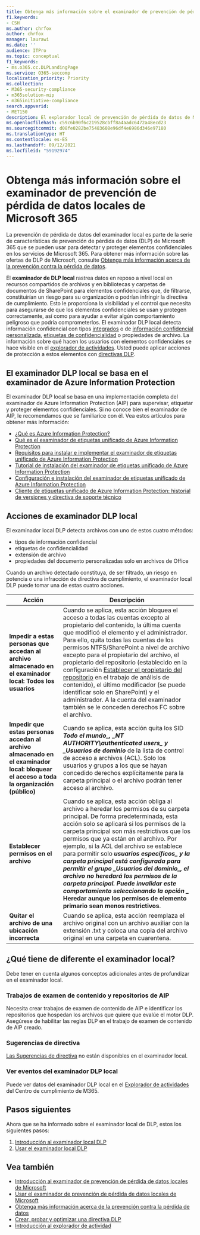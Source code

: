 ```yaml
---
title: Obtenga más información sobre el examinador de prevención de pérdida de datos locales de Microsoft 365
f1.keywords:
- CSH
ms.author: chrfox
author: chrfox
manager: laurawi
ms.date: ''
audience: ITPro
ms.topic: conceptual
f1_keywords:
- ms.o365.cc.DLPLandingPage
ms.service: O365-seccomp
localization_priority: Priority
ms.collection:
- M365-security-compliance
- m365solution-mip
- m365initiative-compliance
search.appverid:
- MET150
description: El explorador local de prevención de pérdida de datos de Microsoft 365 amplía la supervisión de actividades de archivo y acciones de protección de esos archivos a recursos compartidos de archivos locales y carpetas y bibliotecas de documentos de SharePoint. El examinador de Azure Information Protection (AIP) examina y protege los archivos.
ms.openlocfilehash: c59c6b90f6c219528cbff8a4aadc6472a48ecd23
ms.sourcegitcommit: d08fe0282be75483608e96df4e6986d346e97180
ms.translationtype: HT
ms.contentlocale: es-ES
ms.lasthandoff: 09/12/2021
ms.locfileid: "59192974"
---
```

# <a name="learn-about-the-microsoft-365-data-loss-prevention-on-premises-scanner"></a>Obtenga más información sobre el examinador de prevención de pérdida de datos locales de Microsoft 365

La prevención de pérdida de datos del examinador local es parte de la serie de características de prevención de pérdida de datos (DLP) de Microsoft 365 que se pueden usar para detectar y proteger elementos confidenciales en los servicios de Microsoft 365. Para obtener más información sobre las ofertas de DLP de Microsoft, consulte [Obtenga más información acerca de la prevención contra la pérdida de datos](dlp-learn-about-dlp.md).

El **examinador de DLP local** rastrea datos en reposo a nivel local en recursos compartidos de archivos y en bibliotecas y carpetas de documentos de SharePoint para elementos confidenciales que, de filtrarse, constituirían un riesgo para su organización o podrían infringir la directiva de cumplimiento. Esto le proporciona la visibilidad y el control que necesita para asegurarse de que los elementos confidenciales se usan y protegen correctamente, así como para ayudar a evitar algún comportamiento peligroso que podría comprometerlos. El examinador DLP local detecta información confidencial con tipos [integrados](sensitive-information-type-entity-definitions.md) o de [información confidencial personalizada](create-a-custom-sensitive-information-type.md), [etiquetas de confidencialidad](sensitivity-labels.md) o propiedades de archivo. La información sobre qué hacen los usuarios con elementos confidenciales se hace visible en el [explorador de actividades](data-classification-activity-explorer.md). Usted puede aplicar acciones de protección a estos elementos con [directivas DLP](create-test-tune-dlp-policy.md).

## <a name="the-dlp-on-premises-scanner-relies-on-azure-information-protection-scanner"></a>El examinador DLP local se basa en el examinador de Azure Information Protection

El examinador DLP local se basa en una implementación completa del examinador de Azure Information Protection (AIP) para supervisar, etiquetar y proteger elementos confidenciales. Si no conoce bien el examinador de AIP, le recomendamos que se familiarice con él. Vea estos artículos para obtener más información:

- [¿Qué es Azure Information Protection?](/azure/information-protection/what-is-information-protection)
- [Qué es el examinador de etiquetas unificado de Azure Information Protection](/azure/information-protection/deploy-aip-scanner)
- [Requisitos para instalar e implementar el examinador de etiquetas unificado de Azure Information Protection](/azure/information-protection/deploy-aip-scanner-prereqs)
- [Tutorial de instalación del examinador de etiquetas unificado de Azure Information Protection](/azure/information-protection/tutorial-install-scanner)
- [Configuración e instalación del examinador de etiquetas unificado de Azure Information Protection](/azure/information-protection/deploy-aip-scanner-configure-install)
- [Cliente de etiquetas unificado de Azure Information Protection: historial de versiones y directiva de soporte técnico](/azure/information-protection/rms-client/unifiedlabelingclient-version-release-history)

## <a name="dlp-on-premises-scanner-actions"></a>Acciones de examinador DLP local

El examinador local DLP detecta archivos con uno de estos cuatro métodos:

- tipos de información confidencial
- etiquetas de confidencialidad
- extensión de archivo
- propiedades del documento personalizadas solo en archivos de Office 

Cuando un archivo detectado constituya, de ser filtrado, un riesgo en potencia o una infracción de directiva de cumplimiento, el examinador local DLP puede tomar una de estas cuatro acciones.

|Acción |Descripción  |
|---------|---------|
|**Impedir a estas personas que accedan al archivo almacenado en el examinador local: Todos los usuarios** | Cuando se aplica, esta acción bloquea el acceso a todas las cuentas excepto al propietario del contenido, la última cuenta que modificó el elemento y el administrador. Para ello, quita todas las cuentas de los permisos NTFS/SharePoint a nivel de archivo excepto para el propietario del archivo, el propietario del repositorio (establecido en la configuración [Establecer el propietario del repositorio](/azure/information-protection/deploy-aip-scanner-configure-install#use-a-data-loss-prevention-dlp-policy-public-preview) en el trabajo de análisis de contenido), el último modificador (se puede identificar solo en SharePoint) y el administrador. A la cuenta del examinador también se le conceden derechos FC sobre el archivo.|
|**Impedir que estas personas accedan al archivo almacenado en el examinador local: bloquear el acceso a toda la organización (público)**    |Cuando se aplica, esta acción quita los SID **_Todo el mundo_*_, _*_NT AUTHORITY\authenticated users_*_ y _*_Usuarios de dominio_** de la lista de control de acceso a archivos (ACL). Solo los usuarios y grupos a los que se hayan concedido derechos explícitamente para la carpeta principal o el archivo podrán tener acceso al archivo.|
|**Establecer permisos en el archivo**|Cuando se aplica, esta acción obliga al archivo a heredar los permisos de su carpeta principal. De forma predeterminada, esta acción solo se aplicará si los permisos de la carpeta principal son más restrictivos que los permisos que ya están en el archivo. Por ejemplo, si la ACL del archivo se establece para permitir solo **_usuarios específicos_*_ y la carpeta principal está configurada para permitir el grupo _*_Usuarios del dominio_*_, el archivo no heredará los permisos de la carpeta principal. Puede invalidar este comportamiento seleccionando la opción _* Heredar aunque los permisos de elemento primario sean menos restrictivos**.|
|**Quitar el archivo de una ubicación incorrecta**|Cuando se aplica, esta acción reemplaza el archivo original con un archivo auxiliar con la extensión .txt y coloca una copia del archivo original en una carpeta en cuarentena. 

## <a name="whats-different-in-the-on-premises-scanner"></a>¿Qué tiene de diferente el examinador local?

Debe tener en cuenta algunos conceptos adicionales antes de profundizar en el examinador local.

### <a name="aip-repositories-and-content-scan-jobs"></a>Trabajos de examen de contenido y repositorios de AIP

Necesita crear trabajos de examen de contenido de AIP e identificar los repositorios que hospedan los archivos que quiere que evalúe el motor DLP. Asegúrese de habilitar las reglas DLP en el trabajo de examen de contenido de AIP creado.

### <a name="policy-tips"></a>Sugerencias de directiva

[Las Sugerencias de directiva](use-notifications-and-policy-tips.md) no están disponibles en el examinador local.


### <a name="viewing-dlp-on-premises-scanner-events"></a>Ver eventos del examinador DLP local

Puede ver datos del examinador DLP local en el [Explorador de actividades](data-classification-activity-explorer.md) del Centro de cumplimiento de M365. 

## <a name="next-steps"></a>Pasos siguientes

Ahora que se ha informado sobre el examinador local de DLP, estos los siguientes pasos:

1. [Introducción al examinador local DLP](dlp-on-premises-scanner-get-started.md)
2. [Usar el examinador local DLP](dlp-on-premises-scanner-use.md)

## <a name="see-also"></a>Vea también

- [Introducción al examinador de prevención de pérdida de datos locales de Microsoft](dlp-on-premises-scanner-get-started.md)
- [Usar el examinador de prevención de pérdida de datos locales de Microsoft](dlp-on-premises-scanner-use.md)
- [Obtenga más información acerca de la prevención contra la pérdida de datos](dlp-learn-about-dlp.md)
- [Crear, probar y optimizar una directiva DLP](create-test-tune-dlp-policy.md)
- [Introducción al explorador de actividad](data-classification-activity-explorer.md)